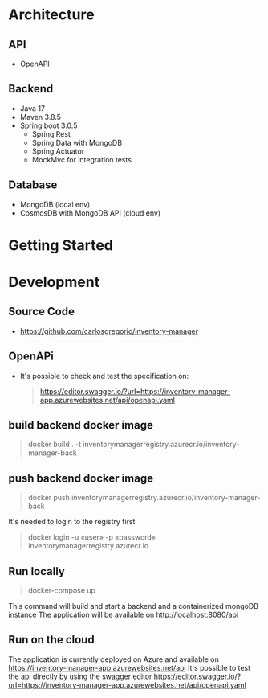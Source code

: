 # Architecture

## API
  * OpenAPI

## Backend
  * Java 17
  * Maven 3.8.5
  * Spring boot 3.0.5
    *  Spring Rest
    *  Spring Data with MongoDB
    *  Spring Actuator
    *  MockMvc for integration tests 

## Database
  * MongoDB (local env)
  * CosmosDB with MongoDB API (cloud env)

# Getting Started

# Development

## Source Code
  * https://github.com/carlosgregorio/inventory-manager

## OpenAPi
  * It's possible to check and test the specification on:
    > https://editor.swagger.io/?url=https://inventory-manager-app.azurewebsites.net/api/openapi.yaml
## build backend docker image
  > docker build . -t inventorymanagerregistry.azurecr.io/inventory-manager-back

## push backend docker image
  > docker push inventorymanagerregistry.azurecr.io/inventory-manager-back

It's needed to login to the registry first
  > docker login -u «user» -p «password» inventorymanagerregistry.azurecr.io

## Run locally
  > docker-compose up

This command will build and start a backend and a containerized mongoDB instance
The application will be available on http://localhost:8080/api

## Run on the cloud
The application is currently deployed on Azure and available on https://inventory-manager-app.azurewebsites.net/api
It's possible to test the api directly by using the swagger editor https://editor.swagger.io/?url=https://inventory-manager-app.azurewebsites.net/api/openapi.yaml
